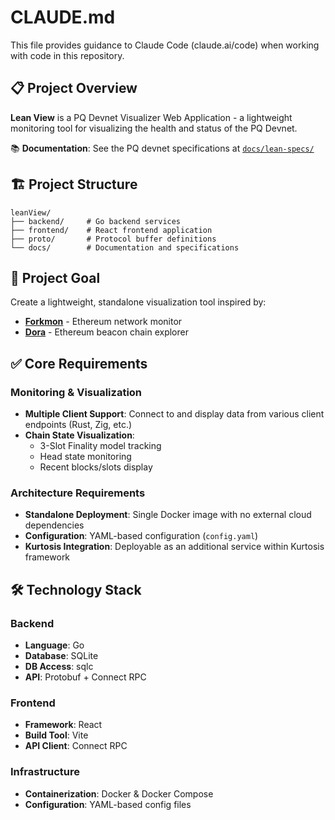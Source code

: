 # CLAUDE.md

This file provides guidance to Claude Code (claude.ai/code) when working with code in this repository.

## 📋 Project Overview

**Lean View** is a PQ Devnet Visualizer Web Application - a lightweight monitoring tool for visualizing the health and status of the PQ Devnet.

📚 **Documentation**: See the PQ devnet specifications at [`docs/lean-specs/`](./docs/lean-specs/)

## 🏗️ Project Structure

```
leanView/
├── backend/     # Go backend services
├── frontend/    # React frontend application  
├── proto/       # Protocol buffer definitions
└── docs/        # Documentation and specifications
```

## 🎯 Project Goal

Create a lightweight, standalone visualization tool inspired by:
- [**Forkmon**](https://github.com/ethereum/nodemonitor) - Ethereum network monitor
- [**Dora**](https://github.com/ethpandaops/dora) - Ethereum beacon chain explorer

## ✅ Core Requirements

### Monitoring & Visualization
- **Multiple Client Support**: Connect to and display data from various client endpoints (Rust, Zig, etc.)
- **Chain State Visualization**: 
  - 3-Slot Finality model tracking
  - Head state monitoring
  - Recent blocks/slots display

### Architecture Requirements  
- **Standalone Deployment**: Single Docker image with no external cloud dependencies
- **Configuration**: YAML-based configuration (`config.yaml`)
- **Kurtosis Integration**: Deployable as an additional service within Kurtosis framework

## 🛠️ Technology Stack

### Backend
- **Language**: Go
- **Database**: SQLite
- **DB Access**: sqlc
- **API**: Protobuf + Connect RPC

### Frontend
- **Framework**: React
- **Build Tool**: Vite
- **API Client**: Connect RPC

### Infrastructure
- **Containerization**: Docker & Docker Compose
- **Configuration**: YAML-based config files
